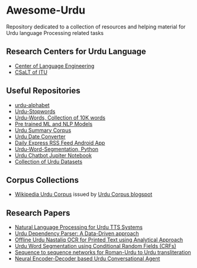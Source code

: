 # Awesome-Urdu
Repository dedicated to a collection of resources and helping material for Urdu language Processing related tasks


## Research Centers for Urdu Language
* [Center of Language Engineering](http://www.cle.org.pk/)
* [CSaLT of ITU](http://csalt.itu.edu.pk)


## Useful Repositories
 * [urdu-alphabet](https://github.com/urduhack/urdu-alphabet)
 * [Urdu-Stopwords](https://github.com/urduhack/urdu-stopwords)
 * [Urdu-Words, Collection of 10K words](https://github.com/urduhack/urdu-words)
 * [Pre trained ML and NLP Models](https://github.com/urduhack/models)
 * [Urdu Summary Corpus](https://github.com/humsha/USCorpus)
 * [Urdu Date Converter](https://github.com/Shah-Abdul/UrduDateConverter)
 * [Daily Express RSS Feed Android App](https://github.com/ameerhamza6733/ExpressDailyRssFeeds)
 * [Urdu-Word-Segmentation, Python](https://github.com/harisbinzia/Urdu-Word-Segmentation)
 * [Urdu Chatbot Jupiter Notebook](https://github.com/sirmadhashmi/ChatBot-Urdu-Example/blob/master/ChatBotUrdu.ipynb)
 * [Collection of Urdu Datasets](https://github.com/mirfan899/Urdu)
 
 ## Corpus Collections
 * [Wikipedia Urdu Corpus](https://www.dropbox.com/s/qoica0zhef8qzt3/wikipedia-urdu-20160407.rar) issued by [Urdu Corpus blogspot](http://urdu-corpus.blogspot.com/)
 
## Research Papers
 * [Natural Language Processing for Urdu TTS Systems](http://www.cle.org.pk/Publication/papers/2002/NLP_for_urdu_TTS.pdf)
 * [Urdu Dependency Parser: A Data-Driven approach](https://pdfs.semanticscholar.org/9ed2/3f6c65a73a8c5177acd200931f2879c915b6.pdf)
 * [Offline Urdu Nastaliq OCR for Printed Text using Analytical Approach](http://www.cle.org.pk/Publication/theses/2013/danish-thesis.pdf)
 * [Urdu Word Segmentation using Conditional Random Fields (CRFs)](http://aclweb.org/anthology/C18-1217)
 * [Sequence to sequence networks for Roman-Urdu to Urdu transliteration](https://www.academia.edu/35980569/Sequence_to_Sequence_Networks_for_Roman-Urdu_to_Urdu_Transliteration)
* [Neural Encoder-Decoder based Urdu Conversational Agent](https://ieeexplore.ieee.org/document/8796688)